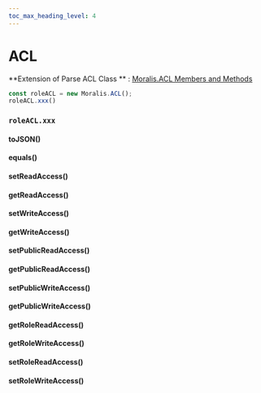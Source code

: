 ```yaml
---
toc_max_heading_level: 4
---
```

# ACL

**Extension of Parse ACL Class ** : [Moralis.ACL Members and Methods ](https://parseplatform.org/Parse-SDK-JS/api/master/Parse.ACL.html)


```js
const roleACL = new Moralis.ACL();
roleACL.xxx()
```
### `roleACL.xxx`
#### toJSON()

#### equals()

#### setReadAccess()

#### getReadAccess()

####  setWriteAccess()

#### getWriteAccess()

#### setPublicReadAccess()

#### getPublicReadAccess()

#### setPublicWriteAccess()

#### getPublicWriteAccess()

#### getRoleReadAccess()

#### getRoleWriteAccess()

#### setRoleReadAccess()

#### setRoleWriteAccess()


